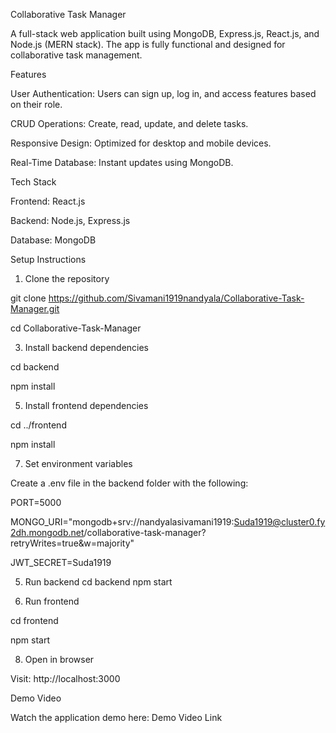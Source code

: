 Collaborative Task Manager

A full-stack web application built using MongoDB, Express.js, React.js, and Node.js (MERN stack). The app is fully functional and designed for collaborative task management.

Features

User Authentication: Users can sign up, log in, and access features based on their role.

CRUD Operations: Create, read, update, and delete tasks.

Responsive Design: Optimized for desktop and mobile devices.

Real-Time Database: Instant updates using MongoDB.

Tech Stack

Frontend: React.js

Backend: Node.js, Express.js

Database: MongoDB

Setup Instructions
1. Clone the repository

git clone https://github.com/Sivamani1919nandyala/Collaborative-Task-Manager.git

cd Collaborative-Task-Manager

3. Install backend dependencies
   
cd backend

npm install

5. Install frontend dependencies
   
cd ../frontend

npm install

7. Set environment variables

Create a .env file in the backend folder with the following:

PORT=5000

MONGO_URI="mongodb+srv://nandyalasivamani1919:Suda1919@cluster0.fy2dh.mongodb.net/collaborative-task-manager?retryWrites=true&w=majority"

JWT_SECRET=Suda1919

5. Run backend
cd backend
npm start

6. Run frontend
   
cd frontend

npm start

8. Open in browser

Visit: http://localhost:3000

Demo Video

Watch the application demo here:
Demo Video Link

